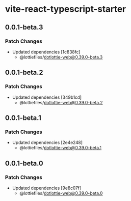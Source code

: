 # vite-react-typescript-starter

## 0.0.1-beta.3

### Patch Changes

- Updated dependencies [1c838fc]
  - @lottiefiles/dotlottie-web@0.39.0-beta.3

## 0.0.1-beta.2

### Patch Changes

- Updated dependencies [349b1cd]
  - @lottiefiles/dotlottie-web@0.39.0-beta.2

## 0.0.1-beta.1

### Patch Changes

- Updated dependencies [2e4e248]
  - @lottiefiles/dotlottie-web@0.39.0-beta.1

## 0.0.1-beta.0

### Patch Changes

- Updated dependencies [9e8c07f]
  - @lottiefiles/dotlottie-web@0.39.0-beta.0
